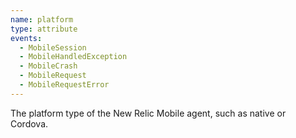 ```yaml
---
name: platform
type: attribute
events:
  - MobileSession
  - MobileHandledException
  - MobileCrash
  - MobileRequest
  - MobileRequestError
---
```


The platform type of the New Relic Mobile agent, such as native or Cordova.
